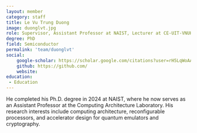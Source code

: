 ```yaml
---
layout: member
category: staff
title: Le Vu Trung Duong
image: duonglvt.jpg
role: Supervisor, Assistant Professor at NAIST, Lecturer at CE-UIT-VNUHCM
degree: PhD
field: Semiconductor
permalink: 'team/duonglvt'
social:
    google-scholar: https://scholar.google.com/citations?user=rH5LqWoAAAAJ&hl=en
    github: https://github.com/
    website: 
education:
 - Education
---
```

He completed his Ph.D. degree in 2024 at NAIST, where he now serves as an Assistant Professor at the Computing Architecture Laboratory. His research interests include computing architecture, reconfigurable processors, and accelerator design for quantum emulators and cryptography.